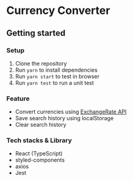 # Currency Converter

## Getting started

### Setup

1. Clone the repository
2. Run `yarn` to install dependencies
3. Run `yarn start` to test in browser
4. Run `yarn test` to run a unit test

### Feature

- Convert currencies using [ExchangeRate API](https://www.exchangerate-api.com/docs/free)
- Save search history using localStorage
- Clear search history

### Tech stacks & Library

- React (TypeScript)
- styled-components
- axios
- Jest
